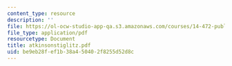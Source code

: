 ```yaml
---
content_type: resource
description: ''
file: https://ol-ocw-studio-app-qa.s3.amazonaws.com/courses/14-472-public-economics-ii-spring-2004/be9eb28fef1b38a450402f8255d52d8c_atkinsonstiglitz.pdf
file_type: application/pdf
resourcetype: Document
title: atkinsonstiglitz.pdf
uid: be9eb28f-ef1b-38a4-5040-2f8255d52d8c
---
```

